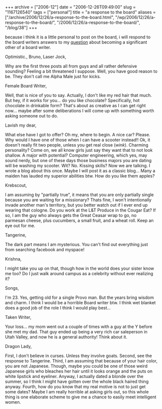 +++
archive = ["2006-12"]
date = "2006-12-26T09:49:00"
slug = "1167126540"
tags = ["personal"]
title = "a response to the board"
aliases = ["/archive/2006/12/26/a-response-to-the-board.html", "/wp/2006/12/26/a-response-to-the-board/", "/2006/12/26/a-response-to-the-board/", "/blog/38"]
+++

because i think it is a little personal to post on the board, i will
respond to the board writers answers to my [question][1] about becoming
a significant other of a board writer.

Optimistic., Bruno, Laser Jock,

Why are the first three posts all from guys and all rather defensive
sounding? Feeling a bit threatened I suppose. Well, you have good reason
to be. They don't call me Alpha Male just for kicks.

Female Board Writer,

Well, that is nice of you to say. Actually, I don't like my red hair that
much. But hey, if it works for you... do you like chocolate? Specifically,
hot chocolate in drinkable form? That's about as creative as I can get
right now... maybe after some deliberations I will come up with something
worth asking someone out to do.

Lavish my dear,

What else have I got to offer? Oh my, where to begin. A nice car? Please.
Why would I have one of those when I can have a scooter instead!! Ok, it
doesn't really fit two people, unless you get real close (*wink*).
Charming personality? Come on, we all know girls just say they want that
to not look shallow. A major with potential? Computer engineering, which
yes, may sound nerdy, but one of these days those business majors you are
dating will be washing my scooter. Wit? No. Kissing skills? Now we are
talking. I wrote a blog about this once. Maybe I will post it as a classic
blog... Many a maiden has lauded my superior abilities btw. How do you
like them apples?

Krebscout,

I am assuming by "partially true", it means that you are only partially
single because you are waiting for a missionary? Thats fine, I won't
intentionally invade another man's territory, but you better watch out if
I ever end up wearing that cologne. Do you work at the L&T Produce in the
Cougar Eat? If so, I am the guy who always gets the Great Ceasar wrap to
go, no parmesan cheese, plus cucumbers, a small fruit, and a wheat roll.
Keep an eye out for me.

Tangerine,

The dark part means I am mysterious. You can't find out everything just
from searching facebook and myspace!

Krishna,

I might take you up on that, though how in the world does your sister know
me too? Do I just walk around campus as a celebrity without ever realizing
it?

Songs,

I'm 23. Yes, getting old for a single Provo man. But the years bring
wisdom and charm. I think I would be a horrible Board writer btw. I think
wet blanket does a good job of the role I think I would play best...

Taken Writer,

Your loss... my mom went out a couple of times with a guy at the Y before
she met my dad. That guy ended up being a very rich car saleperson in Utah
Valley, and now he is a general authority! Think about it.

Dragon Lady,

First, I don't believe in curses. Unless they involve goats. Second, see
the response to Tangerine.  Third, I am assuming that because of your hair
color, you are not Japanese. Though, maybe you could be one of those weird
Japanese girls who bleaches her hair until it looks orange and the puts on
white lipstick and eyeliner. Anyway, I actually dated a blonde over the
summer, so I think I might have gotten over the whole black haired thing
anyway.  Fourth, how do you know that my real motive is not to just get
some dates? Maybe I am really horrible at asking girls out, so this whole
thing is one elaborate scheme to give me a chance to easily meet
intelligent women.

[1]: http://theboard.byu.edu/index.php?area=viewall&id=31741

